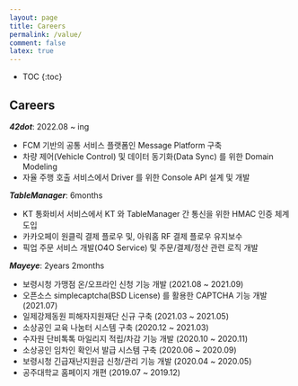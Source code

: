 ```yaml
---
layout: page
title: Careers
permalink: /value/
comment: false
latex: true
---
```

* TOC
{:toc}

## Careers

___42dot___: 2022.08 ~ ing
- FCM 기반의 공통 서비스 플랫폼인 Message Platform 구축
- 차량 제어(Vehicle Control) 및 데이터 동기화(Data Sync) 를 위한 Domain Modeling
- 자율 주행 호출 서비스에서 Driver 를 위한 Console API 설계 및 개발

___TableManager___: 6months
- KT 통화비서 서비스에서 KT 와 TableManager 간 통신을 위한 HMAC 인증 체계 도입
- 카카오페이 원클릭 결제 플로우 및, 아워홈 RF 결제 플로우 유지보수
- 픽업 주문 서비스 개발(O4O Service) 및 주문/결제/정산 관련 로직 개발

___Mayeye___: 2years 2months

- 보령시청 가맹점  온/오프라인 신청 기능 개발 (2021.08 ~ 2021.09)
- 오픈소스 simplecaptcha(BSD License) 를 활용한 CAPTCHA 기능 개발 (2021.07)
- 일제강제동원 피해자지원재단 신규 구축 (2021.03 ~ 2021.05)
- 소상공인 교육 나눔터 시스템 구축 (2020.12 ~ 2021.03)
- 수자원 단비톡톡 마일리지 적립/차감 기능 개발 (2020.10 ~ 2020.11)
- 소상공인 임차인 확인서 발급 시스템 구축 (2020.06 ~ 2020.09)
- 보령시청 긴급재난지원금 신청/관리 기능 개발 (2020.04 ~ 2020.05)
- 공주대학교 홈페이지 개편 (2019.07 ~ 2019.12)


